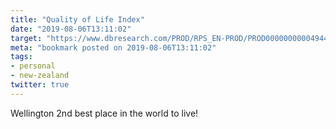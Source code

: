 ```yaml
---
title: "Quality of Life Index"
date: "2019-08-06T13:11:02"
target: "https://www.dbresearch.com/PROD/RPS_EN-PROD/PROD0000000000494405.pdf"
meta: "bookmark posted on 2019-08-06T13:11:02"
tags:
- personal
- new-zealand
twitter: true
---
```

Wellington 2nd best place in the world to live!
